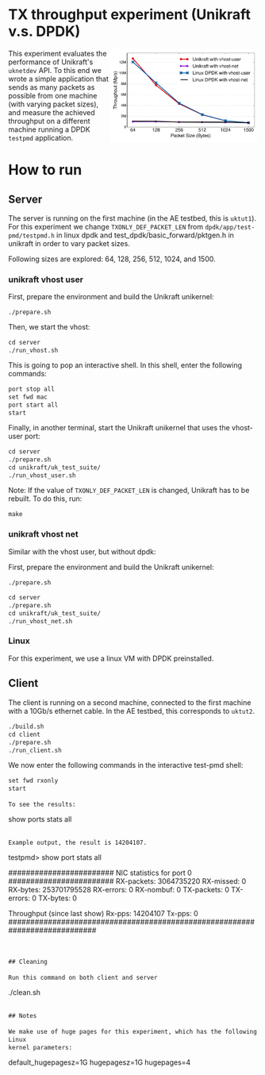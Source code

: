 # TX throughput experiment (Unikraft v.s. DPDK)

<img align="right" src="../../plots/fig_19_compare-dpdk.svg" width="300" />

This experiment evaluates the performance of Unikraft's `uknetdev` API.  To
this end we wrote a simple application that sends as many packets as
possible from one machine (with varying packet sizes), and measure the
achieved throughput on a different machine running a DPDK `testpmd`
application.

# How to run

## Server

The server is running on the first machine (in the AE testbed, this is
`uktut1`). For this experiment we change `TXONLY_DEF_PACKET_LEN` from
`dpdk/app/test-pmd/testpmd.h` in linux dpdk and test_dpdk/basic_forward/pktgen.h
in unikraft in order to vary packet sizes.

Following sizes are explored: 64, 128, 256, 512, 1024, and 1500.

### unikraft vhost user

First, prepare the environment and build the Unikraft unikernel:
```
./prepare.sh
```

Then, we start the vhost:
```
cd server
./run_vhost.sh
```

This is going to pop an interactive shell. In this shell, enter the following
commands:
```
port stop all
set fwd mac
port start all
start
```

Finally, in another terminal, start the Unikraft unikernel that uses the
vhost-user port:
```
cd server
./prepare.sh
cd unikraft/uk_test_suite/
./run_vhost_user.sh
```


Note: If the value of `TXONLY_DEF_PACKET_LEN` is changed, Unikraft has to be rebuilt.
To do this, run:
```
make
```

### unikraft vhost net
Similar with the vhost user, but without dpdk:

First, prepare the environment and build the Unikraft unikernel:
```
./prepare.sh
```

```
cd server
./prepare.sh
cd unikraft/uk_test_suite/
./run_vhost_net.sh
```

### Linux

For this experiment, we use a linux VM with DPDK preinstalled.

## Client

The client is running on a second machine, connected to the first machine
with a 10Gb/s ethernet cable. In the AE testbed, this corresponds to
`uktut2`.

```
./build.sh
cd client
./prepare.sh
./run_client.sh
```

We now enter the following commands in the interactive test-pmd shell:

```
set fwd rxonly
start

To see the results:
```
show ports stats all
```

Example output, the result is 14204107.
```
testpmd> show port stats all

  ######################## NIC statistics for port 0  ########################
  RX-packets: 3064735220 RX-missed: 0          RX-bytes:  253701795528
  RX-errors: 0
  RX-nombuf:  0
  TX-packets: 0          TX-errors: 0          TX-bytes:  0

  Throughput (since last show)
  Rx-pps:     14204107
  Tx-pps:            0
  ############################################################################
```


## Cleaning

Run this command on both client and server

```
./clean.sh
```

## Notes

We make use of huge pages for this experiment, which has the following Linux
kernel parameters:

```
default_hugepagesz=1G hugepagesz=1G hugepages=4
```
